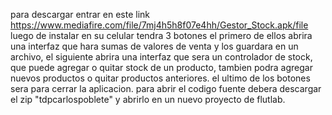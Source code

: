 para descargar entrar en este link https://www.mediafire.com/file/7mj4h5h8f07e4hh/Gestor_Stock.apk/file
luego de instalar en su celular tendra 3 botones
el primero de ellos abrira una interfaz que hara sumas de valores de venta y los guardara en un archivo,
el siguiente abrira una interfaz que sera un controlador de stock, 
que puede agregar o quitar stock de un producto, tambien podra agregar nuevos productos o quitar productos anteriores.
el ultimo de los botones sera para cerrar la aplicacion.
para abrir el codigo fuente debera descargar el zip "tdpcarlospoblete" y abrirlo en un nuevo proyecto de flutlab.
